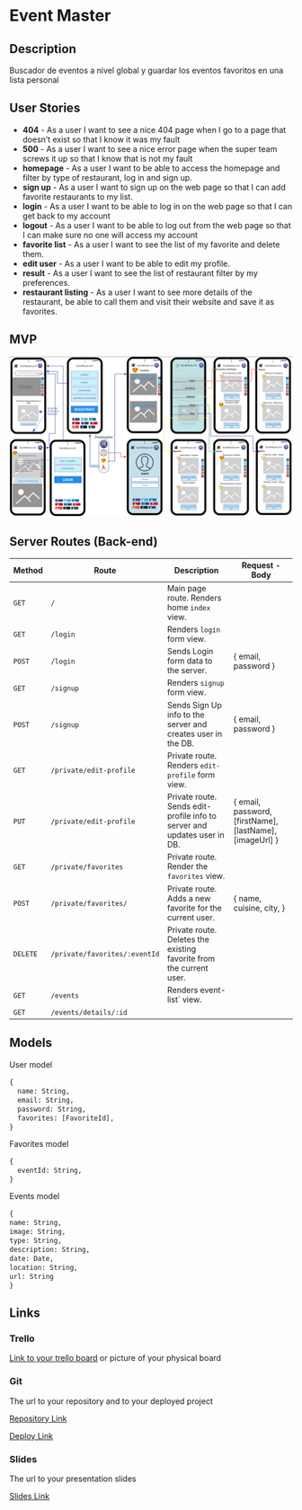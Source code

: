# Event Master

## Description

Buscador de eventos a nivel global y guardar los eventos favoritos en una lista personal

## User Stories

- **404** - As a user I want to see a nice 404 page when I go to a page that doesn’t exist so that I know it was my fault
- **500** - As a user I want to see a nice error page when the super team screws it up so that I know that is not my fault
- **homepage** - As a user I want to be able to access the homepage and filter by type of restaurant, log in and sign up.
- **sign up** - As a user I want to sign up on the web page so that I can add favorite restaurants to my list.
- **login** - As a user I want to be able to log in on the web page so that I can get back to my account
- **logout** - As a user I want to be able to log out from the web page so that I can make sure no one will access my account
- **favorite list** - As a user I want to see the list of my favorite and delete them.
- **edit user** - As a user I want to be able to edit my profile.
- **result** - As a user I want to see the list of restaurant filter by my preferences.
- **restaurant listing** - As a user I want to see more details of the restaurant, be able to call them and visit their website and save it as favorites.

## MVP

![Captura de Pantalla 2020-07-30 a les 12.19.22](https://github.com/Jorditm/EventMaster/blob/master/public/images/Captura%20de%20Pantalla%202020-07-30%20a%20les%2012.19.22.png)

## Server Routes (Back-end)

| **Method** | **Route**                     | **Description**                                              | Request - Body                                           |
| ---------- | ----------------------------- | ------------------------------------------------------------ | -------------------------------------------------------- |
| `GET`      | `/`                           | Main page route. Renders home `index` view.                  |                                                          |
| `GET`      | `/login`                      | Renders `login` form view.                                   |                                                          |
| `POST`     | `/login`                      | Sends Login form data to the server.                         | { email, password }                                      |
| `GET`      | `/signup`                     | Renders `signup` form view.                                  |                                                          |
| `POST`     | `/signup`                     | Sends Sign Up info to the server and creates user in the DB. | { email, password }                                      |
| `GET`      | `/private/edit-profile`       | Private route. Renders `edit-profile` form view.             |                                                          |
| `PUT`      | `/private/edit-profile`       | Private route. Sends edit-profile info to server and updates user in DB. | { email, password, [firstName], [lastName], [imageUrl] } |
| `GET`      | `/private/favorites`          | Private route. Render the `favorites` view.                  |                                                          |
| `POST`     | `/private/favorites/`         | Private route. Adds a new favorite for the current user.     | { name, cuisine, city, }                                 |
| `DELETE`   | `/private/favorites/:eventId` | Private route. Deletes the existing favorite from the current user. |                                                          |
| `GET`      | `/events`                     | Renders event-list` view.                                    |                                                          |
| `GET`      | `/events/details/:id`         |                                                              |                                                          |



## Models

User model

```
{
  name: String,
  email: String,
  password: String,
  favorites: [FavoriteId],
}
```

Favorites model

```
{
  eventId: String,
}
```

Events model

```
{
name: String,
image: String,
type: String,
description: String,
date: Date,
location: String,
url: String
}
```

## Links

### Trello

[Link to your trello board](https://trello.com/) or picture of your physical board

### Git

The url to your repository and to your deployed project

[Repository Link](http://github.com/)

[Deploy Link](http://heroku.com/)

### Slides

The url to your presentation slides

[Slides Link](http://slides.com/)

